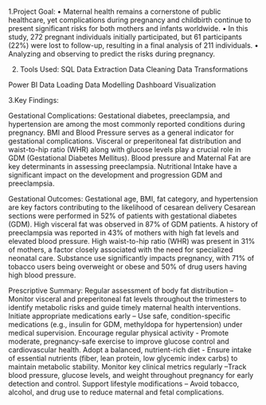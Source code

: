 1.Project Goal:
•	Maternal health remains a cornerstone of public healthcare, yet complications during pregnancy and childbirth continue to present significant risks for both mothers and infants worldwide.
•	In this study, 272 pregnant individuals initially participated, but 61 participants (22%) were lost to follow-up, resulting in a final analysis of 211 individuals.
•	Analyzing and observing to predict the risks during pregnancy.

2. Tools Used:
  SQL
      Data Extraction
      Data Cleaning
      Data Transformations

 Power BI
        Data Loading
        Data Modelling
        Dashboard Visualization 
     
3.Key Findings:  

Gestational Complications: 
Gestational diabetes, preeclampsia, and hypertension are among the most commonly reported conditions during pregnancy.
BMI and Blood Pressure serves as a general indicator for gestational complications.
Visceral or preperitoneal fat distribution and waist-to-hip ratio (WHR) along with glucose levels play a crucial role in GDM (Gestational Diabetes Mellitus).
Blood pressure and Maternal Fat are key determinants in assessing preeclampsia.
Nutritional Intake have a significant impact on the development and progression GDM and preeclampsia.

Gestational Outcomes:
Gestational age, BMI, fat category, and hypertension are key factors contributing to the likelihood of cesarean delivery
Cesarean sections were performed in 52% of patients with gestational diabetes (GDM).
High visceral fat was observed in 87% of GDM patients.
A history of preeclampsia was reported in 43% of mothers with high fat levels and elevated blood pressure.
High waist-to-hip ratio (WHR) was present in 31% of mothers, a factor closely associated with the need for specialized neonatal care.
Substance use significantly impacts pregnancy, with 71% of tobacco users being overweight or obese and 50% of drug users having high blood pressure.

Prescriptive Summary:
Regular assessment of body fat distribution – Monitor visceral and preperitoneal fat levels throughout the trimesters to identify metabolic risks and guide timely maternal health interventions.  
Initiate appropriate medications early – Use safe, condition-specific medications (e.g., insulin for GDM, methyldopa for hypertension) under medical supervision.
Encourage regular physical activity - Promote moderate, pregnancy-safe exercise to improve glucose control and cardiovascular health.
Adopt a balanced, nutrient-rich diet - Ensure intake of essential nutrients (fiber, lean protein, low glycemic index carbs) to maintain metabolic stability.
Monitor key clinical metrics regularly –Track blood pressure, glucose levels, and weight throughout pregnancy for early detection and control.
Support lifestyle modifications – Avoid tobacco, alcohol, and drug use to reduce maternal and fetal complications.
